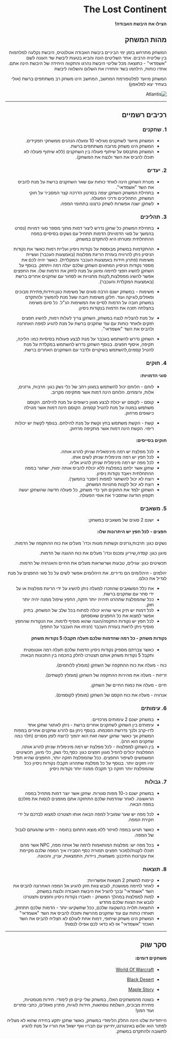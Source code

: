 <div dir='rtl' lang='he'>

# The Lost Continent

**הצילו את היבשת האבודה!**

## מהות המשחק
המשחק מתרחש בזמן ימי הביניים ביבשת האבודה אטלנטיס, היבשת נקלעה למלחמות בין שליטיה הרבים.
אחד השליטים הונה והביא בטעות ליבשת שד העונה לשם "אשמדאי" - כתוצאה מכל שליטי היבשת נהרגו והתקווה היחידה של היבשת הינה אתם.
אחדו כוחות, הילחמו בשד והחזירו את השלום והשלווה ליבשת
  
המשחק מיועד לפלטפורמת המחשב, המחשב הינו משחק רב משתתפים ברשת (אולי בעתיד יצא לפלאפון)


![Atlantis](https://user-images.githubusercontent.com/20986238/138324497-51c4cac3-7b75-4f28-b6a8-cc1a9af1fc8a.png)

---


## רכיבים רשמיים

### 1. שחקנים

* המשחק מיועד לשחקנים מגילאי 10 ומעלה הנהנים ממשחקי תפקידים.
* המשחק הינו משחק מרובה משתתפים ברשת. 
* המשחק מתבסס על שיתוף פעולה בין השחקנים (ללא שיתוף פעולה לא תוכלו להביס את השד ולנצח את המשחק).
  
### 2. יעדים

* מטרת השחקן הינה לאחד כוחות עם שאר השחקנים ברשת על מנת להביס את השד "אשמדאי".
* בתחילת המשחק השחקן יצפה בסרטון הדרכה קצר המסביר על חוקי המשחק, התהליכים ודרכי הפעולה. 
* לשחקן ישנה אפשרות לשחק כרצונו בתחומי המפה. 

### 3. תהליכים

* בתחילת המשחק כל שחקן נדרש ליצור דמות מתוך מספר סוגי דמויות (נפרט בהמשך על סוגי הדמויות) הדמות תתחיל עם נשקים בסיסיים במפה ההתחלתית ומטרתו היא להתקדם במשחק.
* ההתקדמות במשחק מבוססת על נקודות ניסיון ועליית רמות כאשר את נקודות הניסיון ניתן להרוויח בעזרת הריגת מפלצות (באמצעות העכבר) ועשיית משימות (פתרון חידות באמצעות העכבר והמקלדת). כאשר יהיה לכם את מספר נקודות הניסיון המתאים השחקן שלכם יעלה רמה ויתחזק.
   בנוסף על השחקן להשיג חפצי לחימה ומיגון על מנת לחזק את הדמות שלו. את החפצים אפשר להשיג ממפלצות,לקנות מחנויות או לסחור עם שחקנים אחרים ברשת (באמצעות המקלדת והעכבר).
* משימות - במשחק ישנם הרבה סוגים של משימות כגון:חידות,פתירת מבוכים ופאזלים,לוגיקה ועוד. חלקן משימות חובה שעל מנת להמשיך ולהתקדם במשחק חובה על הדמות לסיים את המשימות הנ"ל. כל סיום משימה בהצלחה תזכה את הדמות בנקודות ניסיון.
* על מנת להצליח לנצח במשחק, השחקן צריך לעלות רמות, להשיג חפצים חזקים ולאחד כוחות עם עוד שחקנים ברשת על מנת להגיע למפה האחרונה ולהביס את השד "אשמדאי".

  

*  השחקן נדרש להשתמש בעכבר על מנת לבצע פעולות בסיסיות כמו: הליכה, תקיפה, איסוף חפצים.
בנוסף השחקן נדרש להשתמש במקלדת על מנת להטיל קסמים,להשתמש בשיקויים ולדבר עם השחקנים האחרים ברשת.  
   

### 4. חוקים

####  סוגי הדמויות:
* לוחם - הלוחם יכול להשתמש במגוון רחב של כלי נשק כגון: חרבות, גרזנים, אלות, ורומחים.
  הלוחם הינה דמות אשר מתקיפה מקרוב.


* קוסם - לקוסם יש יכולת לבצע מגוון כישופים על מנת להילחם. הקוסם משתמש במטה על מנת להטיל קסמים.
  הקוסם הינה דמות אשר מטילה כישופים מרחוק.


* קשת - הקשת משתמש בחץ וקשת על מנת להילחם. בנוסף לקשת יש יכולות ריפוי.
הקשת הינה דמות אשר מתקיפה מרחוק.

#### חוקים בסייסים:
* לכל מפלצת יש רמה מינימאלית שניתן להרוג אותה.
* לכל חפץ יש רמה מינימלית שניתן לשים אותו.
* לכל מפה יש רמה מינימלית שניתן להגיע אליה.
* שחקן אשר ילחם במפלצת ללא יכולת להביס אותה ימות, ישתגר במפה ההתחלתית ויאבד נקודות ניסיון.
* רוצח לא יכול להשתגר למפות (יוסבר בהמשך).
* רוצח לא יכול לקנות מחנויות המשחק.
* השחקן ילמד את החוקים תוך כדי משחק, כל פעולה חדשה שהשחקן יעשה תקפוץ הודעה שתסביר את אופי הפעולה.


### 5. משאבים

* ישנם 2 סוגים של משאבים במשחק:

#### חפצים - לכל חפץ יש היתרונות שלו: 

נשקים כגון: חרבות,גרזנים וקשתות מטות וכדו' מעלים את כוח ההתקפה של הדמות. 

מיגון כגון: קסדה,שיריון ומכנס וכדו' מעלים את כוח ההגנה של הדמות.

תכשיטים כגון: עגילים, טבעות ושרשראות מעלים את החיים והאנרגיה של הדמות.

יהלמים - היהלומים הם נדירים. את היהלומים אפשר לשים על כל סוגי החפצים על מנת לגדיל את כולם.

* את כלל המשאבים שהוזכרו למעלה ניתן להשיג על ידי הריגת מפלצות או על ידי סחר עם שחקנים ברשת.
* ככל שהמפלצת שתהרגו תיהיה יותר חזקה, החפץ שיפול ממנה יהיה יותר חזק.
* לכל דמות יש תיק אישי שהיא יכולה לפתוח בכל שלב של המשחק. בתיק אפשר למצוא את כל החפצים שאספתם
* לכל חפץ יש נקודות התקפה/הגנה שהוא מוסיף לדמות. את הנקודות שהחפץ מוסיף ניתן לראות בעזרת העכבר (הניחו את העכבר על החפץ)

#### נקודות משחק - כל רמה שהדמות שלכם תעלה תקבלו 5 נקודות משחק
* כאשר צברתם מספיק נקודות ניסיון הדמות שלכם תעלה רמה אוטומטית ותקבל 5 נקודות משחק אותם תצטרכו לחלק בחכמה בין התכונות הבאות:

כוח - מעלה את כוח ההתקפה של השחקן (מומלץ ללוחמים).

זריזות - מעלה את מהירות ההתקפה של השחקן (מומלץ לקשתים).

חיים - מעלה את כמות החיים של השחקן.

אנרגיה - מעלה את כוח הקסם של השחקן (מומלץ לקוסמים).

### 6. עימותים


* במשחק ישנם 2 עימותים מרכזיים:
* עימותים בין השחקן לשחקנים אחרים ברשת - ניתן לאתגר שחקן אחד לדו-קרב ולכך נדרשת הסכמתו. בנוסף ניתן גם להרוג שחקנים אחרים במפות המשחק אך כאשר שחקן יעשה זאת הוא יהפוך לרוצח לזמן מסויים (תלוי כמה שחקנים הוא הרג). 
* בין השחקן למפלצות - לכל מפלצת יש רמה מינימלית שניתן להרוג אותה. המפלצות יכולים להפיל מגוון חפצים כגון: כסף,כלי נשק, כלי מיגון, תכשיטים המשמשים לשיפור החפצים. ככל שהמפלצת חזקה יותר, החפצים שהיא תפיל יהיו חזקים יותר. בנוסף על כל מפלצת שתהרגו תקבלו נקודות ניסיון ככל שהמפלצת יותר חזקה כך תקבלו ממנה יותר נקודות ניסיון


### 7. גבולות

* במשחק ישנם כ-10 מפות סגורות. שחקן אשר יוצר דמות מתחיל במפה הראשונה. לאחר שהדמות שלכם התחזקה אתם מוזמנים לנסות את מזלכם במפה הבאה.

* לכל מפה יש שער שמוביל למפה הבאה אותו תצטרכו למצוא לבדכם על ידי חקירת המפה.

* כאשר תגיעו במפה לאיזור ללא מוצא התחום בחומה - תדעו שהגעתם לגבול של המפה.

* בכל מפה יש: מפלצות המותאמות לרמה של אותה מפה, NPC אשר מהם תוכלו לקנות/למכור חפצים תמורת כסף
 הסבירו איך המפה שלכם מקיימת את עקרונות התיכנון: משמעות, ניידות, התמצאות, עניין, והכוונה.


### 8. תוצאות

* קיימות למשחק 2 תוצאות אפשרויות:
* לאחר לחימה ממושכת, לגבש צוות חזק להגיע אל המפה האחרונה להביס את השד "אשמדאי" ובכך להציל את היבשת האבודה ולנצח במשחק.
* למות למפלצות במהלך המשחק - תאבדו נקודות ניסיון וחפצים ותצטרכו לגבש את הצוות שלכם מחדש 
* התוצאה תלויה בהשקעה שלכם, ככל שתשקיעו יותר - הדמות שלכם תתחזק, תאחדו כוחות עם עוד שחקנים מהרשת ותוכלו להביס את השד "אשמדאי"
* המשחק הינו משחק שיתופי, דמות אחת לעולם לא תצליח להביס את השד האכזר "אשמדאי" אז לא כדאי לכם אפילו לנסות!

---

## סקר שוק

#### משחקים דומים:

* [World Of Warcraft](https://worldofwarcraft.com/en-us/)
* [Black Desert](https://www.naeu.playblackdesert.com/en-US/Main/Index)
* [Maple Story](https://maplestory.nexon.net/) 


* בשונה מהמשחקים האלו, במשחק שלי קיים פן לימודי. חידות מטמטיות, פתירת מבוכים, השלמת נוסחאות, חידות לוגיות, פתרון פאזלים, כתבי סתרים ועוד המון!

הייחודיות שלנו הינה החלק הלימודי במשחק, כאשר שחקן יתקע בחידה שהוא לא מצליח לפתור הוא יגלוש באינטרנט,יתייעץ עם חבריו ואף ישאל את הוריו על מנת להגיע לתשובה ולהתקדם במשחק.



</div>
